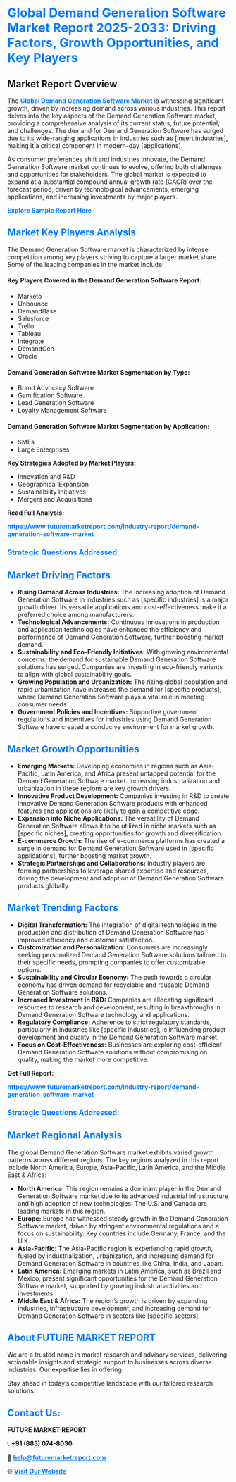 <h1 style="color: #007BFF;">Global Demand Generation Software Market Report 2025-2033: Driving Factors, Growth Opportunities, and Key Players</h1>

<section id="overview">
<h2>Market Report Overview</h2>
<p>The <a href="https://www.futuremarketreport.com/industry-report/demand-generation-software-market" style="color: #007BFF; text-decoration: none;"><strong>Global Demand Generation Software Market</strong></a> is witnessing significant growth, driven by increasing demand across various industries. This report delves into the key aspects of the Demand Generation Software market, providing a comprehensive analysis of its current status, future potential, and challenges. The demand for Demand Generation Software has surged due to its wide-ranging applications in industries such as [insert industries], making it a critical component in modern-day [applications].</p>
<p>As consumer preferences shift and industries innovate, the Demand Generation Software market continues to evolve, offering both challenges and opportunities for stakeholders. The global market is expected to expand at a substantial compound annual growth rate (CAGR) over the forecast period, driven by technological advancements, emerging applications, and increasing investments by major players.</p>
</section>

<section id="overview">
<p><a href="https://www.futuremarketreport.com/request-sample/reportId=40929" style="color: #007BFF; text-decoration: none;"><strong>Explore Sample Report Here</strong></a></p>
</section>

<section id="key-players">
<h2 style="color: #007BFF;">Market Key Players Analysis</h2>
<p>The Demand Generation Software market is characterized by intense competition among key players striving to capture a larger market share. Some of the leading companies in the market include:</p>
<h4>Key Players Covered in the Demand Generation Software Report:</h4>
<ul><li>Marketo</li><li>Unbounce</li><li>DemandBase</li><li>Salesforce</li><li>Trello</li><li>Tableau</li><li>Integrate</li><li>DemandGen</li><li>Oracle</li></ul>
<h4>Demand Generation Software Market Segmentation by Type:</h4>
<ul><li>Brand Advocacy Software</li><li>Gamification Software</li><li>Lead Generation Software</li><li>Loyalty Management Software</li></ul>

<h4>Demand Generation Software Market Segmentation by Application:</h4>
<ul><li>SMEs</li><li>Large Enterprises</li></ul>
<p><strong>Key Strategies Adopted by Market Players:</strong></p>
<ul>
<li>Innovation and R&D</li>
<li>Geographical Expansion</li>
<li>Sustainability Initiatives</li>
<li>Mergers and Acquisitions</li>
</ul>
</section>

<section>
<p><strong>Read Full Analysis: </strong></p><a href="https://www.futuremarketreport.com/industry-report/demand-generation-software-market" style="color: #007BFF; text-decoration: none;"><strong>https://www.futuremarketreport.com/industry-report/demand-generation-software-market</strong></a>
<h3 style="color: #007BFF;">Strategic Questions Addressed:</h3>
</section>

<section id="driving-factors">
<h2 style="color: #007BFF;">Market Driving Factors</h2>
<ul>
<li><strong>Rising Demand Across Industries:</strong> The increasing adoption of Demand Generation Software in industries such as [specific industries] is a major growth driver. Its versatile applications and cost-effectiveness make it a preferred choice among manufacturers.</li>
<li><strong>Technological Advancements:</strong> Continuous innovations in production and application technologies have enhanced the efficiency and performance of Demand Generation Software, further boosting market demand.</li>
<li><strong>Sustainability and Eco-Friendly Initiatives:</strong> With growing environmental concerns, the demand for sustainable Demand Generation Software solutions has surged. Companies are investing in eco-friendly variants to align with global sustainability goals.</li>
<li><strong>Growing Population and Urbanization:</strong> The rising global population and rapid urbanization have increased the demand for [specific products], where Demand Generation Software plays a vital role in meeting consumer needs.</li>
<li><strong>Government Policies and Incentives:</strong> Supportive government regulations and incentives for industries using Demand Generation Software have created a conducive environment for market growth.</li>
</ul>
</section>

<section id="growth-opportunities">
<h2 style="color: #007BFF;">Market Growth Opportunities</h2>
<ul>
<li><strong>Emerging Markets:</strong> Developing economies in regions such as Asia-Pacific, Latin America, and Africa present untapped potential for the Demand Generation Software market. Increasing industrialization and urbanization in these regions are key growth drivers.</li>
<li><strong>Innovative Product Development:</strong> Companies investing in R&D to create innovative Demand Generation Software products with enhanced features and applications are likely to gain a competitive edge.</li>
<li><strong>Expansion into Niche Applications:</strong> The versatility of Demand Generation Software allows it to be utilized in niche markets such as [specific niches], creating opportunities for growth and diversification.</li>
<li><strong>E-commerce Growth:</strong> The rise of e-commerce platforms has created a surge in demand for Demand Generation Software used in [specific applications], further boosting market growth.</li>
<li><strong>Strategic Partnerships and Collaborations:</strong> Industry players are forming partnerships to leverage shared expertise and resources, driving the development and adoption of Demand Generation Software products globally.</li>
</ul>
</section>

<section id="trending-factors">
<h2 style="color: #007BFF;">Market Trending Factors</h2>
<ul>
<li><strong>Digital Transformation:</strong> The integration of digital technologies in the production and distribution of Demand Generation Software has improved efficiency and customer satisfaction.</li>
<li><strong>Customization and Personalization:</strong> Consumers are increasingly seeking personalized Demand Generation Software solutions tailored to their specific needs, prompting companies to offer customizable options.</li>
<li><strong>Sustainability and Circular Economy:</strong> The push towards a circular economy has driven demand for recyclable and reusable Demand Generation Software solutions.</li>
<li><strong>Increased Investment in R&D:</strong> Companies are allocating significant resources to research and development, resulting in breakthroughs in Demand Generation Software technology and applications.</li>
<li><strong>Regulatory Compliance:</strong> Adherence to strict regulatory standards, particularly in industries like [specific industries], is influencing product development and quality in the Demand Generation Software market.</li>
<li><strong>Focus on Cost-Effectiveness:</strong> Businesses are exploring cost-efficient Demand Generation Software solutions without compromising on quality, making the market more competitive.</li>
</ul>
</section>

<section>
<p><strong>Get Full Report: </strong></p><a href="https://www.futuremarketreport.com/industry-report/demand-generation-software-market" style="color: #007BFF; text-decoration: none;"><strong>https://www.futuremarketreport.com/industry-report/demand-generation-software-market</strong></a>
<h3 style="color: #007BFF;">Strategic Questions Addressed:</h3>
</section>


<section id="regional-analysis">
<h2 style="color: #007BFF;">Market Regional Analysis</h2>
<p>The global Demand Generation Software market exhibits varied growth patterns across different regions. The key regions analyzed in this report include North America, Europe, Asia-Pacific, Latin America, and the Middle East & Africa:</p>
<ul>
<li><strong>North America:</strong> This region remains a dominant player in the Demand Generation Software market due to its advanced industrial infrastructure and high adoption of new technologies. The U.S. and Canada are leading markets in this region.</li>
<li><strong>Europe:</strong> Europe has witnessed steady growth in the Demand Generation Software market, driven by stringent environmental regulations and a focus on sustainability. Key countries include Germany, France, and the U.K.</li>
<li><strong>Asia-Pacific:</strong> The Asia-Pacific region is experiencing rapid growth, fueled by industrialization, urbanization, and increasing demand for Demand Generation Software in countries like China, India, and Japan.</li>
<li><strong>Latin America:</strong> Emerging markets in Latin America, such as Brazil and Mexico, present significant opportunities for the Demand Generation Software market, supported by growing industrial activities and investments.</li>
<li><strong>Middle East & Africa:</strong> The region’s growth is driven by expanding industries, infrastructure development, and increasing demand for Demand Generation Software in sectors like [specific sectors].</li>
</ul>
</section>

<footer>
<h2 style="color: #007BFF;">About FUTURE MARKET REPORT</h2>
<p>We are a trusted name in market research and advisory services, delivering actionable insights and strategic support to businesses across diverse industries. Our expertise lies in offering:</p>

<p>Stay ahead in today’s competitive landscape with our tailored research solutions.</p>

<h2 style="color: #007BFF;">Contact Us:</h2>
<p><strong>FUTURE MARKET REPORT</strong></p>
<p>📞 <strong>+91 (883) 074-8030</strong></p>
<p>📧 <strong><a href="mailto:help@futuremarketreport.com" style="color: #007BFF;">help@futuremarketreport.com</a></strong></p>
<p>🌐 <strong><a href="https://www.futuremarketreport.com/" style="color: #007BFF;">Visit Our Website</a></strong></p>
</footer>